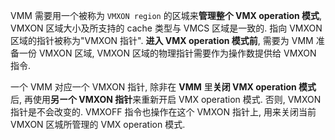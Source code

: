 VMM 需要用一个被称为 `VMXON region` 的区城来**管理整个 VMX operation 模式**, VMXON 区域大小及所支持的 cache 类型与 VMCS 区域是一致的. 指向 VMXON 区域的指针被称为"VMXON 指针". **进入 VMX operation 模式前**, 需要为 VMM 准备一份 VMXON 区域, VMXON 区域的物理指针需要作为操作数提供给 VMXON 指令. 

一个 VMM 对应一个 VMXON 指针, 除非在 **VMM** 里**关闭 VMX operation 模式**后, 再使用**另ー个 VMXON 指针**来重新开启 VMX operation 模式. 否则, VMXON 指针是不会改变的. VMXOFF 指令也操作在这个 VMXON 指针上, 用来关闭当前 VMXON 区城所管理的 VMX operation 模式. 